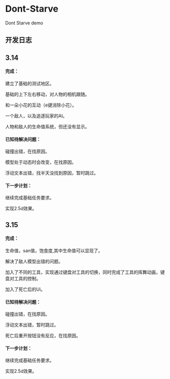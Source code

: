 # Dont-Starve
Dont Starve demo

## 开发日志

## 3.14

#### 完成：

建立了基础的测试地区。

基础的上下左右移动，对人物的相机跟随。

和一朵小花的互动（e键消除小花）。

一个敌人，以及追逐玩家的AI。

人物和敌人的生命值系统，但还没有显示。

#### 已知待解决问题：

碰撞出错，在找原因。

模型处于动态时会改变，在找原因。

浮动文本出错，找半天没找到原因，暂时跳过。

#### 下一步计划：

继续完成基础任务要求。

实现2.5d效果。

## 3.15

#### 完成：

生命值，san值，饱食度,其中生命值可以显现了。

解决了敌人模型出错的问题。

加入了不同的工具，实现通过键盘对工具的切换，同时完成了工具的挥舞动画，键盘对工具的控制。

加入了死亡后的Ui。

#### 已知待解决问题：

碰撞出错，在找原因。

浮动文本出错，暂时跳过。

死亡后重开按钮没有反应，在找原因。

#### 下一步计划：

继续完成基础任务要求。

实现2.5d效果。

